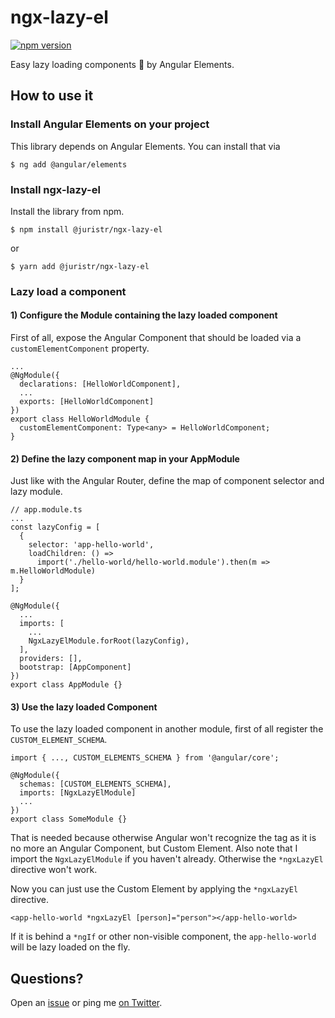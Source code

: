 # ngx-lazy-el

[![npm version](https://badge.fury.io/js/%40juristr%2Fngx-lazy-el.svg)](https://badge.fury.io/js/%40juristr%2Fngx-lazy-el)

Easy lazy loading components 💪 by Angular Elements.

## How to use it

### Install Angular Elements on your project

This library depends on Angular Elements. You can install that via

```
$ ng add @angular/elements
```

### Install ngx-lazy-el

Install the library from npm.

```
$ npm install @juristr/ngx-lazy-el
```

or

```
$ yarn add @juristr/ngx-lazy-el
```

### Lazy load a component

#### 1) Configure the Module containing the lazy loaded component

First of all, expose the Angular Component that should be loaded via a `customElementComponent` property.

```
...
@NgModule({
  declarations: [HelloWorldComponent],
  ...
  exports: [HelloWorldComponent]
})
export class HelloWorldModule {
  customElementComponent: Type<any> = HelloWorldComponent;
}
```

#### 2) Define the lazy component map in your AppModule

Just like with the Angular Router, define the map of component selector and lazy module.

```
// app.module.ts
...
const lazyConfig = [
  {
    selector: 'app-hello-world',
    loadChildren: () =>
      import('./hello-world/hello-world.module').then(m => m.HelloWorldModule)
  }
];

@NgModule({
  ...
  imports: [
    ...
    NgxLazyElModule.forRoot(lazyConfig),
  ],
  providers: [],
  bootstrap: [AppComponent]
})
export class AppModule {}
```

#### 3) Use the lazy loaded Component

To use the lazy loaded component in another module, first of all register the `CUSTOM_ELEMENT_SCHEMA`.

```
import { ..., CUSTOM_ELEMENTS_SCHEMA } from '@angular/core';

@NgModule({
  schemas: [CUSTOM_ELEMENTS_SCHEMA],
  imports: [NgxLazyElModule]
  ...
})
export class SomeModule {}
```

That is needed because otherwise Angular won't recognize the tag as it is no more an Angular Component, but Custom Element. Also note that I import the `NgxLazyElModule` if you haven't already. Otherwise the `*ngxLazyEl` directive won't work.

Now you can just use the Custom Element by applying the `*ngxLazyEl` directive.

```
<app-hello-world *ngxLazyEl [person]="person"></app-hello-world>
```

If it is behind a `*ngIf` or other non-visible component, the `app-hello-world` will be lazy loaded on the fly.

## Questions?

Open an [issue](https://github.com/juristr/ngx-lazy-el/issues) or ping me [on Twitter](https://twitter.com/juristr).
